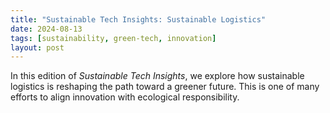 ```yaml
---
title: "Sustainable Tech Insights: Sustainable Logistics"
date: 2024-08-13
tags: [sustainability, green-tech, innovation]
layout: post
---
```


In this edition of *Sustainable Tech Insights*, we explore how sustainable logistics is reshaping the path toward a greener future. This is one of many efforts to align innovation with ecological responsibility.
